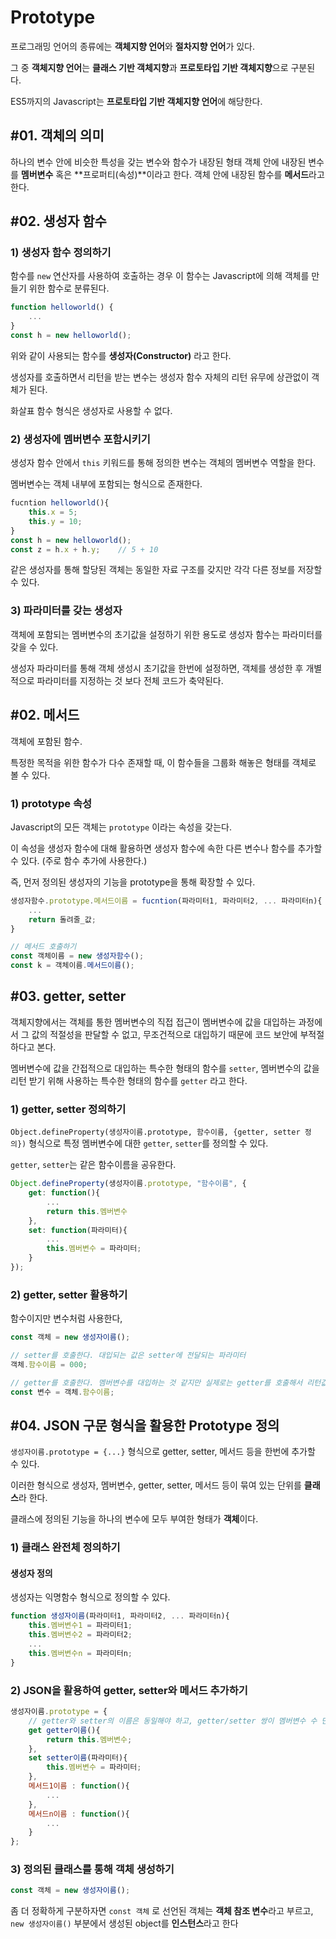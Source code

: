 # Prototype
프로그래밍 언어의 종류에는 **객체지향 언어**와 **절차지향 언어**가 있다.

그 중 **객체지향 언어**는 **클래스 기반 객체지향**과 **프로토타입 기반 객체지향**으로 구분된다.

ES5까지의 Javascript는 **프로토타입 기반 객체지향 언어**에 해당한다.

## #01. 객체의 의미
하나의 변수 안에 비슷한 특성을 갖는 변수와 함수가 내장된 형태
객체 안에 내장된 변수를 **멤버변수** 혹은 **프로퍼티(속성)**이라고 한다.
객체 안에 내장된 함수를 **메서드**라고 한다.

## #02. 생성자 함수
### 1) 생성자 함수 정의하기
함수를 `new` 연산자를 사용하여 호출하는 경우 이 함수는 Javascript에 의해 객체를 만들기 위한 함수로 분류된다.
```js
function helloworld() {
    ...
}
const h = new helloworld();
```
위와 같이 사용되는 함수를 **생성자(Constructor)** 라고 한다.

생성자를 호출하면서 리턴을 받는 변수는 생성자 함수 자체의 리턴 유무에 상관없이 객체가 된다.

화살표 함수 형식은 생성자로 사용할 수 없다.

### 2) 생성자에 멤버변수 포함시키기
생성자 함수 안에서 `this` 키워드를 통해 정의한 변수는 객체의 멤버변수 역할을 한다.

멤버변수는 객체 내부에 포함되는 형식으로 존재한다.
```js
fucntion helloworld(){
    this.x = 5;
    this.y = 10;
}
const h = new helloworld();
const z = h.x + h.y;    // 5 + 10
```
같은 생성자를 통해 할당된 객체는 동일한 자료 구조를 갖지만 각각 다른 정보를 저장할 수 있다.

### 3) 파라미터를 갖는 생성자
객체에 포함되는 멤버변수의 초기값을 설정하기 위한 용도로 생성자 함수는 파라미터를 갖을 수 있다.

생성자 파라미터를 통해 객체 생성시 초기값을 한번에 설정하면, 객체를 생성한 후 개별적으로 파라미터를 지정하는 것 보다 전체 코드가 축약된다.


## #02. 메서드
객체에 포함된 함수.

특정한 목적을 위한 함수가 다수 존재할 때, 이 함수들을 그룹화 해놓은 형태를 객체로 볼 수 있다.

### 1) prototype 속성
Javascript의 모든 객체는 `prototype` 이라는 속성을 갖는다.

이 속성을 생성자 함수에 대해 활용하면 생성자 함수에 속한 다른 변수나 함수를 추가할 수 있다. (주로 함수 추가에 사용한다.)

즉, 먼저 정의된 생성자의 기능을 prototype을 통해 확장할 수 있다.
```js
생성자함수.prototype.메서드이름 = fucntion(파라미터1, 파라미터2, ... 파라미터n){
    ...
    return 돌려줄_값;
}

// 메서드 호출하기
const 객체이름 = new 생성자함수();
const k = 객체이름.메서드이름();
```

## #03. getter, setter
객체지향에서는 객체를 통한 멤버변수의 직접 접근이 멤버변수에 값을 대입하는 과정에서 그 값의 적절성을 판달할 수 없고, 무조건적으로 대입하기 때문에 코드 보안에 부적절하다고 본다.

멤버변수에 값을 간접적으로 대입하는 특수한 형태의 함수를 `setter`, 멤버변수의 값을 리턴 받기 위해 사용하는 특수한 형태의 함수를 `getter` 라고 한다.

### 1) getter, setter 정의하기
`Object.defineProperty(생성자이름.prototype, 함수이름, {getter, setter 정의})` 형식으로 특정 멤버변수에 대한 `getter`, `setter`를 정의할 수 있다.

`getter`, `setter`는 같은 함수이름을 공유한다.
```js
Object.defineProperty(생성자이름.prototype, "함수이름", {
    get: function(){
        ...
        return this.멤버변수
    },
    set: function(파라미터){
        ...
        this.멤버변수 = 파라미터;
    }
});
```

### 2) getter, setter 활용하기
함수이지만 변수처럼 사용한다,
```js
const 객체 = new 생성자이름();

// setter를 호출한다. 대입되는 값은 setter에 전달되는 파라미터
객체.함수이름 = 000;

// getter를 호출한다. 멤버변수를 대입하는 것 같지만 실제로는 getter를 호출해서 리턴값을 받는 과정이다.
const 변수 = 객체.함수이름;
```

## #04. JSON 구문 형식을 활용한 Prototype 정의
`생성자이름.prototype = {...}` 형식으로 getter, setter, 메서드 등을 한번에 추가할 수 있다.

이러한 형식으로 생성자, 멤버변수, getter, setter, 메서드 등이 묶여 있는 단위를 **클래스**라 한다.

클래스에 정의된 기능을 하나의 변수에 모두 부여한 형태가 **객체**이다.

### 1) 클래스 완전체 정의하기
#### 생성자 정의
생성자는 익명함수 형식으로 정의할 수 있다.
```js
function 생성자이름(파라미터1, 파라미터2, ... 파라미터n){
    this.멤버변수1 = 파라미터1;
    this.멤버변수2 = 파라미터2;
    ...
    this.멤버변수n = 파라미터n;
}
```

### 2) JSON을 활용하여 getter, setter와 메서드 추가하기
```js
생성자이름.prototype = {
    // getter와 setter의 이름은 동일해야 하고, getter/setter 쌍이 멤버변수 수 만큼 정의된다.
    get getter이름(){
        return this.멤버변수;
    },
    set setter이름(파라미터){
        this.멤버변수 = 파라미터;
    },
    메서드1이름 : function(){
        ...
    },
    메서드n이름 : function(){
        ...
    }
};
```

### 3) 정의된 클래스를 통해 객체 생성하기
```js
const 객체 = new 생성자이름();
```
좀 더 정확하게 구분하자면 `const 객체` 로 선언된 객체는 **객체 참조 변수**라고 부르고, `new 생성자이름()` 부분에서 생성된 object를 **인스턴스**라고 한다
